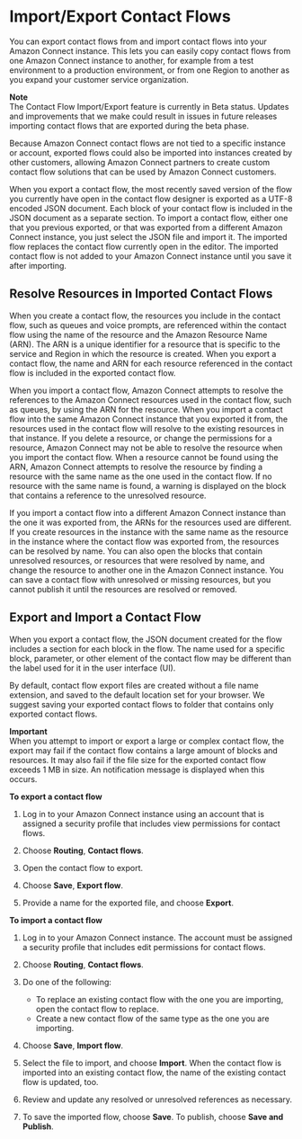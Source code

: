 # Import/Export Contact Flows<a name="contact-flow-import-export"></a>

You can export contact flows from and import contact flows into your Amazon Connect instance\. This lets you can easily copy contact flows from one Amazon Connect instance to another, for example from a test environment to a production environment, or from one Region to another as you expand your customer service organization\.

**Note**  
The Contact Flow Import/Export feature is currently in Beta status\. Updates and improvements that we make could result in issues in future releases importing contact flows that are exported during the beta phase\.

Because Amazon Connect contact flows are not tied to a specific instance or account, exported flows could also be imported into instances created by other customers, allowing Amazon Connect partners to create custom contact flow solutions that can be used by Amazon Connect customers\.

When you export a contact flow, the most recently saved version of the flow you currently have open in the contact flow designer is exported as a UTF\-8 encoded JSON document\. Each block of your contact flow is included in the JSON document as a separate section\. To import a contact flow, either one that you previous exported, or that was exported from a different Amazon Connect instance, you just select the JSON file and import it\. The imported flow replaces the contact flow currently open in the editor\. The imported contact flow is not added to your Amazon Connect instance until you save it after importing\.

## Resolve Resources in Imported Contact Flows<a name="contact-flow-export-resources"></a>

When you create a contact flow, the resources you include in the contact flow, such as queues and voice prompts, are referenced within the contact flow using the name of the resource and the Amazon Resource Name \(ARN\)\. The ARN is a unique identifier for a resource that is specific to the service and Region in which the resource is created\. When you export a contact flow, the name and ARN for each resource referenced in the contact flow is included in the exported contact flow\.

When you import a contact flow, Amazon Connect attempts to resolve the references to the Amazon Connect resources used in the contact flow, such as queues, by using the ARN for the resource\. When you import a contact flow into the same Amazon Connect instance that you exported it from, the resources used in the contact flow will resolve to the existing resources in that instance\. If you delete a resource, or change the permissions for a resource, Amazon Connect may not be able to resolve the resource when you import the contact flow\. When a resource cannot be found using the ARN, Amazon Connect attempts to resolve the resource by finding a resource with the same name as the one used in the contact flow\. If no resource with the same name is found, a warning is displayed on the block that contains a reference to the unresolved resource\.

If you import a contact flow into a different Amazon Connect instance than the one it was exported from, the ARNs for the resources used are different\. If you create resources in the instance with the same name as the resource in the instance where the contact flow was exported from, the resources can be resolved by name\. You can also open the blocks that contain unresolved resources, or resources that were resolved by name, and change the resource to another one in the Amazon Connect instance\. You can save a contact flow with unresolved or missing resources, but you cannot publish it until the resources are resolved or removed\.

## Export and Import a Contact Flow<a name="contact-flow-labels"></a>

When you export a contact flow, the JSON document created for the flow includes a section for each block in the flow\. The name used for a specific block, parameter, or other element of the contact flow may be different than the label used for it in the user interface \(UI\)\.

By default, contact flow export files are created without a file name extension, and saved to the default location set for your browser\. We suggest saving your exported contact flows to folder that contains only exported contact flows\.

**Important**  
When you attempt to import or export a large or complex contact flow, the export may fail if the contact flow contains a large amount of blocks and resources\. It may also fail if the file size for the exported contact flow exceeds 1 MB in size\. An notification message is displayed when this occurs\.

**To export a contact flow**

1. Log in to your Amazon Connect instance using an account that is assigned a security profile that includes view permissions for contact flows\.

1. Choose **Routing**, **Contact flows**\.

1. Open the contact flow to export\.

1. Choose **Save**, **Export flow**\.

1. Provide a name for the exported file, and choose **Export**\.

**To import a contact flow**

1. Log in to your Amazon Connect instance\. The account must be assigned a security profile that includes edit permissions for contact flows\.

1. Choose **Routing**, **Contact flows**\.

1. Do one of the following:
   + To replace an existing contact flow with the one you are importing, open the contact flow to replace\.
   + Create a new contact flow of the same type as the one you are importing\.

1. Choose **Save**, **Import flow**\.

1. Select the file to import, and choose **Import**\. When the contact flow is imported into an existing contact flow, the name of the existing contact flow is updated, too\.

1. Review and update any resolved or unresolved references as necessary\.

1. To save the imported flow, choose **Save**\. To publish, choose **Save and Publish**\.